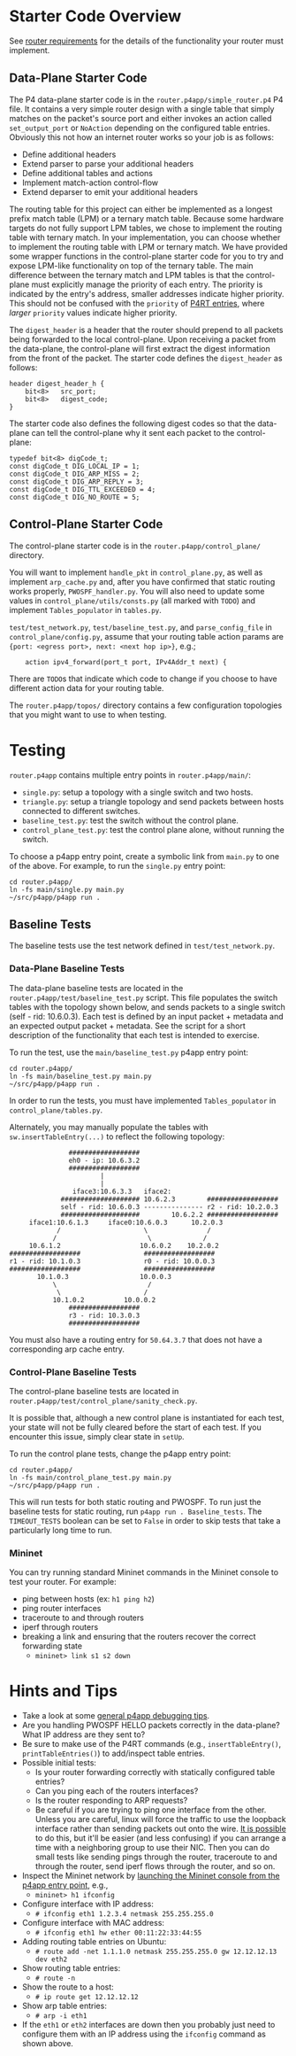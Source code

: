 # Starter Code Overview

See [router requirements](router_requirements.md) for the details of the functionality your router must implement.

## Data-Plane Starter Code

The P4 data-plane starter code is in the `router.p4app/simple_router.p4` P4 file. It contains a very simple router design with a single table that simply matches on the packet's source port and either invokes an action called `set_output_port` or `NoAction` depending on the configured table entries. Obviously this not how an internet router works so your job is as follows:

* Define additional headers
* Extend parser to parse your additional headers
* Define additional tables and actions
* Implement match-action control-flow
* Extend deparser to emit your additional headers

The routing table for this project can either be implemented as a longest prefix match table (LPM) or a ternary match table. Because some hardware targets do not fully support LPM tables, we chose to implement the routing table with ternary match. In your implementation, you can choose whether to implement the routing table with LPM or ternary match. We have provided some wrapper functions in the control-plane starter code for you to try and expose LPM-like functionality on top of the ternary table. The main difference between the ternary match and LPM tables is that the control-plane must explicitly manage the priority of each entry. The priority is indicated by the entry's address, smaller addresses indicate higher priority. This should not be confused with the `priority` of [P4RT entries](https://p4.org/p4runtime/spec/v1.3.0/P4Runtime-Spec.html#sec-table-entry), where _larger_ `priority` values indicate higher priority.

The `digest_header` is a header that the router should prepend to all packets being forwarded to the local control-plane. Upon receiving a packet from the data-plane, the control-plane will first extract the digest information from the front of the packet. The starter code defines the `digest_header` as follows:

```
header digest_header_h {
    bit<8>   src_port;
    bit<8>   digest_code;
}
```

The starter code also defines the following digest codes so that the data-plane can tell the control-plane why it sent each packet to the control-plane:

```
typedef bit<8> digCode_t;
const digCode_t DIG_LOCAL_IP = 1;
const digCode_t DIG_ARP_MISS = 2;
const digCode_t DIG_ARP_REPLY = 3;
const digCode_t DIG_TTL_EXCEEDED = 4;
const digCode_t DIG_NO_ROUTE = 5;
```

## Control-Plane Starter Code

The control-plane starter code is in the `router.p4app/control_plane/` directory.

You will want to implement `handle_pkt` in `control_plane.py`, as well as implement `arp_cache.py` and, after you have confirmed that static routing works properly, `PWOSPF_handler.py`. You will also need to update some values in `control_plane/utils/consts.py` (all marked with `TODO`) and implement `Tables_populator` in `tables.py`.

`test/test_network.py`, `test/baseline_test.py`, and `parse_config_file` in `control_plane/config.py`, assume that your routing table action params are `{port: <egress port>, next: <next hop ip>}`, e.g.;
```
    action ipv4_forward(port_t port, IPv4Addr_t next) {
```

There are `TODO`s that indicate which code to change if you choose to have different action data for your routing table.

The `router.p4app/topos/` directory contains a few configuration topologies that you might want to use to when testing.

# Testing

`router.p4app` contains multiple entry points in `router.p4app/main/`:

 - `single.py`: setup a topology with a single switch and two hosts.
 - `triangle.py`: setup a triangle topology and send packets between hosts connected to different switches.
 - `baseline_test.py`: test the switch without the control plane.
 - `control_plane_test.py`: test the control plane alone, without running the switch.

To choose a p4app entry point, create a symbolic link from `main.py` to one of the above. For example, to run the `single.py` entry point:
```
cd router.p4app/
ln -fs main/single.py main.py
~/src/p4app/p4app run .
```

## Baseline Tests

The baseline tests use the test network defined in `test/test_network.py`.

### Data-Plane Baseline Tests

The data-plane baseline tests are located in the `router.p4app/test/baseline_test.py` script. This file populates the switch tables with the topology shown below, and sends packets to a single switch (self - rid: 10.6.0.3). Each test is defined by an input packet + metadata and an expected output packet + metadata. See the script for a short description of the functionality that each test is intended to exercise.

To run the test, use the `main/baseline_test.py` p4app entry point:
```
cd router.p4app/
ln -fs main/baseline_test.py main.py
~/src/p4app/p4app run .
```

In order to run the tests, you must have implemented `Tables_populator` in `control_plane/tables.py`.

Alternately, you may manually populate the tables with `sw.insertTableEntry(...)` to reflect the following topology:
```
               ##################
               eh0 - ip: 10.6.3.2
               ##################
                       |
                       |
                iface3:10.6.3.3   iface2:
             #################### 10.6.2.3        ##################
             self - rid: 10.6.0.3 --------------- r2 - rid: 10.2.0.3
             ####################        10.6.2.2 ##################
     iface1:10.6.1.3     iface0:10.6.0.3      10.2.0.3
            /                     \               /
           /                       \             /
     10.6.1.2                    10.6.0.2    10.2.0.2
##################                ##################
r1 - rid: 10.1.0.3                r0 - rid: 10.0.0.3
##################                ##################
       10.1.0.3                  10.0.0.3
           \                       /
            \                     /
           10.1.0.2          10.0.0.2
               ##################
               r3 - rid: 10.3.0.3
               ##################
```
You must also have a routing entry for `50.64.3.7` that does not have a corresponding arp cache entry.

### Control-Plane Baseline Tests

The control-plane baseline tests are located in `router.p4app/test/control_plane/sanity_check.py`.

It is possible that, although a new control plane is instantiated for each test, your state will not be fully cleared before the start of each test. If you encounter this issue, simply clear state in `setUp`.

To run the control plane tests, change the p4app entry point:
```
cd router.p4app/
ln -fs main/control_plane_test.py main.py
~/src/p4app/p4app run .
```

This will run tests for both static routing and PWOSPF. To run just the baseline tests for static routing, run `p4app run . Baseline_tests`. The `TIMEOUT_TESTS` boolean can be set to `False` in order to skip tests that take a particularly long time to run.

### Mininet

You can try running standard Mininet commands in the Mininet console to test your router. For example:
* ping between hosts (ex: `h1 ping h2`)
* ping router interfaces
* traceroute to and through routers
* iperf through routers
* breaking a link and ensuring that the routers recover the correct forwarding state
    * `mininet> link s1 s2 down`

# Hints and Tips

* Take a look at some [general p4app debugging tips](https://build-an-internet-router.github.io/documentation/debugging-p4app/).
* Are you handling PWOSPF HELLO packets correctly in the data-plane? What IP address are they sent to?
* Be sure to make use of the P4RT commands (e.g., `insertTableEntry()`, `printTableEntries()`) to add/inspect table entries.
* Possible initial tests:
    * Is your router forwarding correctly with statically configured table entries?
    * Can you ping each of the routers interfaces?
    * Is the router responding to ARP requests?
    * Be careful if you are trying to ping one interface from the other. Unless you are careful, linux will force the traffic to use the loopback interface rather than sending packets out onto the wire. [It is possible](https://serverfault.com/questions/127636/force-local-ip-traffic-to-an-external-interface) to do this, but it'll be easier (and less confusing) if you can arrange a time with a neighboring group to use their NIC. Then you can do small tests like sending pings through the router, traceroute to and through the router, send iperf flows through the router, and so on.
* Inspect the Mininet network by [launching the Mininet console from the p4app entry point](https://github.com/build-an-internet-router/p4app/blob/rc-2.0.0/examples/wire.p4app/main.py#L13), e.g.,
    * `mininet> h1 ifconfig`
* Configure interface with IP address:
    * `# ifconfig eth1 1.2.3.4 netmask 255.255.255.0`
* Configure interface with MAC address:
    * `# ifconfig eth1 hw ether 00:11:22:33:44:55`
* Adding routing table entries on Ubuntu:
    * `# route add -net 1.1.1.0 netmask 255.255.255.0 gw 12.12.12.13 dev eth2`
* Show routing table entries:
    * `# route -n`
* Show the route to a host:
    * `# ip route get 12.12.12.12`
* Show arp table entries:
    * `# arp -i eth1`
* If the `eth1` or `eth2` interfaces are down then you probably just need to configure them with an IP address using the `ifconfig` command as shown above.
